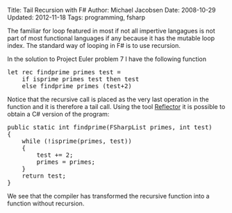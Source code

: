 Title: Tail Recursion with F#
Author: Michael Jacobsen
Date: 2008-10-29
Updated: 2012-11-18
Tags: programming, fsharp

The familiar for loop featured in most if not all impertive langagues
is not part of most functional languages if any because it has the
mutable loop index. The standard way of looping in F# is to use
recursion.

In the solution to Project Euler problem 7 I have the following
function

<pre class="prettyprint lang-ml">
let rec findprime primes test =
    if isprime primes test then test
    else findprime primes (test+2)
</pre>

Notice that the recursive call is placed as the very last operation in
the function and it is therefore a tail call. Using the tool <a
href="">Reflector</a> it is possible to obtain a C# version of the
program:

<pre class="prettyprint">
public static int findprime(FSharpList<int> primes, int test)
{
    while (!isprime(primes, test))
    {
        test += 2;
        primes = primes;
    }
    return test;
}
</pre>

We see that the compiler has transformed the recursive function into a
function without recursion.
